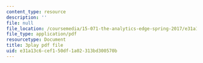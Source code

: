 ```yaml
---
content_type: resource
description: ''
file: null
file_location: /coursemedia/15-071-the-analytics-edge-spring-2017/e31a13c6cef150df1a02313bd300570b_UQHz2U1ik9c.pdf
file_type: application/pdf
resourcetype: Document
title: 3play pdf file
uid: e31a13c6-cef1-50df-1a02-313bd300570b
---
```

